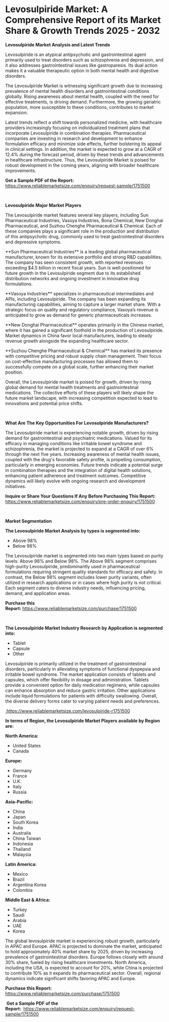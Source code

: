 <p><h1>Levosulpiride Market: A Comprehensive Report of its Market Share & Growth Trends 2025 - 2032</h1></p><p><strong>Levosulpiride Market Analysis and Latest Trends</strong></p>
<p><p>Levosulpiride is an atypical antipsychotic and gastrointestinal agent primarily used to treat disorders such as schizophrenia and depression, and it also addresses gastrointestinal issues like gastroparesis. Its dual action makes it a valuable therapeutic option in both mental health and digestive disorders.</p><p>The Levosulpiride Market is witnessing significant growth due to increasing prevalence of mental health disorders and gastrointestinal conditions globally. Rising awareness about mental health, coupled with the need for effective treatments, is driving demand. Furthermore, the growing geriatric population, more susceptible to these conditions, contributes to market expansion.</p><p>Latest trends reflect a shift towards personalized medicine, with healthcare providers increasingly focusing on individualized treatment plans that incorporate Levosulpiride in combination therapies. Pharmaceutical companies are investing in research and development to enhance formulation efficacy and minimize side effects, further bolstering its appeal in clinical settings. In addition, the market is expected to grow at a CAGR of 12.4% during the forecast period, driven by these trends and advancements in healthcare infrastructure. Thus, the Levosulpiride Market is poised for robust development in the coming years, aligning with broader healthcare improvements.</p></p>
<p><strong>Get a Sample PDF of the Report:&nbsp;</strong> <a href="https://www.reliablemarketsize.com/enquiry/request-sample/1751500?utm_campaign=2930&utm_medium=2&utm_source=Github&utm_content=ia&utm_term=19042025&utm_id=levosulpiride">https://www.reliablemarketsize.com/enquiry/request-sample/1751500</a></p>
<p>&nbsp;</p>
<p><strong>Levosulpiride Major Market Players</strong></p>
<p><p>The Levosulpiride market features several key players, including Sun Pharmaceutical Industries, Vasoya Industries, Bona Chemical, New Donghai Pharmaceutical, and Suzhou Chenghe Pharmaceutical & Chemical. Each of these companies plays a significant role in the production and distribution of this antipsychotic drug, commonly used to treat gastrointestinal disorders and depressive symptoms.</p><p>**Sun Pharmaceutical Industries** is a leading global pharmaceutical manufacturer, known for its extensive portfolio and strong R&D capabilities. The company has seen consistent growth, with reported revenues exceeding $4.5 billion in recent fiscal years. Sun is well-positioned for future growth in the Levosulpiride segment due to its established distribution networks and ongoing investment in innovative drug formulations.</p><p>**Vasoya Industries** specializes in pharmaceutical intermediates and APIs, including Levosulpiride. The company has been expanding its manufacturing capabilities, aiming to capture a larger market share. With a strategic focus on quality and regulatory compliance, Vasoya’s revenue is anticipated to grow as demand for generic pharmaceuticals increases.</p><p>**New Donghai Pharmaceutical** operates primarily in the Chinese market, where it has gained a significant foothold in the production of Levosulpiride. Market dynamics in China favor local manufacturers, leading to steady revenue growth alongside the expanding healthcare sector.</p><p>**Suzhou Chenghe Pharmaceutical & Chemical** has marked its presence with competitive pricing and robust supply chain management. Their focus on cost-effective manufacturing processes has allowed them to successfully compete on a global scale, further enhancing their market position.</p><p>Overall, the Levosulpiride market is poised for growth, driven by rising global demand for mental health treatments and gastrointestinal medications. The collective efforts of these players will likely shape the future market landscape, with increasing competition expected to lead to innovations and potential price shifts.</p></p>
<p>&nbsp;</p>
<p><strong>What Are The Key Opportunities For Levosulpiride Manufacturers?</strong></p>
<p><p>The Levosulpiride market is experiencing notable growth, driven by rising demand for gastrointestinal and psychiatric medications. Valued for its efficacy in managing conditions like irritable bowel syndrome and schizophrenia, the market is projected to expand at a CAGR of over 6% through the next five years. Increasing awareness of mental health issues, coupled with the drug's favorable safety profile, is propelling consumption, particularly in emerging economies. Future trends indicate a potential surge in combination therapies and the integration of digital health solutions, enhancing patient adherence and treatment outcomes. Competitive dynamics will likely evolve with ongoing research and development initiatives.</p></p>
<p><strong>Inquire or Share Your Questions If Any Before Purchasing This Report:</strong> <a href="https://www.reliablemarketsize.com/enquiry/pre-order-enquiry/1751500?utm_campaign=2930&utm_medium=2&utm_source=Github&utm_content=ia&utm_term=19042025&utm_id=levosulpiride">https://www.reliablemarketsize.com/enquiry/pre-order-enquiry/1751500</a></p>
<p>&nbsp;</p>
<p><strong>Market Segmentation</strong></p>
<p><strong>The Levosulpiride Market Analysis by types is segmented into:</strong></p>
<p><ul><li>Above 98%</li><li>Below 98%</li></ul></p>
<p><p>The Levosulpiride market is segmented into two main types based on purity levels: Above 98% and Below 98%. The Above 98% segment comprises high-purity Levosulpiride, predominantly used in pharmaceutical formulations requiring stringent quality standards for efficacy and safety. In contrast, the Below 98% segment includes lower purity variants, often utilized in research applications or in cases where high purity is not critical. Each segment caters to diverse industry needs, influencing pricing, demand, and application areas.</p></p>
<p><strong>Purchase this Report:&nbsp;</strong><a href="https://www.reliablemarketsize.com/purchase/1751500?utm_campaign=2930&utm_medium=2&utm_source=Github&utm_content=ia&utm_term=19042025&utm_id=levosulpiride">https://www.reliablemarketsize.com/purchase/1751500</a></p>
<p>&nbsp;</p>
<p><strong>The Levosulpiride Market Industry Research by Application is segmented into:</strong></p>
<p><ul><li>Tablet</li><li>Capsule</li><li>Other</li></ul></p>
<p><p>Levosulpiride is primarily utilized in the treatment of gastrointestinal disorders, particularly in alleviating symptoms of functional dyspepsia and irritable bowel syndrome. The market application consists of tablets and capsules, which offer flexibility in dosage and administration. Tablets provide a convenient option for daily medication regimens, while capsules can enhance absorption and reduce gastric irritation. Other applications include liquid formulations for patients with difficulty swallowing. Overall, the diverse delivery forms cater to varying patient needs and preferences.</p></p>
<p><a href="https://www.reliablemarketsize.com/levosulpiride-r1751500?utm_campaign=2930&utm_medium=2&utm_source=Github&utm_content=ia&utm_term=19042025&utm_id=levosulpiride">&nbsp;https://www.reliablemarketsize.com/levosulpiride-r1751500</a></p>
<p><strong>In terms of Region, the Levosulpiride Market Players available by Region are:</strong></p>
<p>
    <p> <strong> North America: </strong>
        <ul>
            <li>United States</li>
            <li>Canada</li>
        </ul>
        </p> 
    <p> <strong> Europe: </strong>
        <ul>
            <li>Germany</li>
            <li>France</li>
            <li>U.K.</li>
            <li>Italy</li>
            <li>Russia</li>
        </ul>
        </p> 
    <p> <strong> Asia-Pacific: </strong>
        <ul>
            <li>China</li>
            <li>Japan</li>
            <li>South Korea</li>
            <li>India</li>
            <li>Australia</li>
            <li>China Taiwan</li>
            <li>Indonesia</li>
            <li>Thailand</li>
            <li>Malaysia</li>
        </ul>
        </p> 
    <p> <strong> Latin America: </strong>
        <ul>
            <li>Mexico</li>
            <li>Brazil</li>
            <li>Argentina Korea</li>
            <li>Colombia</li>
        </ul>
        </p> 
    <p> <strong> Middle East & Africa: </strong>
        <ul>
            <li>Turkey</li>
            <li>Saudi</li>
            <li>Arabia</li>
            <li>UAE</li>
            <li>Korea</li>
        </ul>
    </p>
    </p>
<p><p>The global levosulpiride market is experiencing robust growth, particularly in APAC and Europe. APAC is projected to dominate the market, anticipated to hold approximately 40% market share by 2025, driven by increasing prevalence of gastrointestinal disorders. Europe follows closely with around 30% share, fueled by rising healthcare investments. North America, including the USA, is expected to account for 20%, while China is projected to contribute 10% as it expands its pharmaceutical sector. Overall, regional dynamics indicate significant shifts favoring APAC and Europe.</p></p>
<p><strong>Purchase this Report: </strong><a href="https://www.reliablemarketsize.com/purchase/1751500?utm_campaign=2930&utm_medium=2&utm_source=Github&utm_content=ia&utm_term=19042025&utm_id=levosulpiride">https://www.reliablemarketsize.com/purchase/1751500</a></p>
<p>&nbsp;<strong>Get a Sample PDF of the Report:&nbsp;&nbsp;</strong><a href="https://www.reliablemarketsize.com/enquiry/request-sample/1751500?utm_campaign=2930&utm_medium=2&utm_source=Github&utm_content=ia&utm_term=19042025&utm_id=levosulpiride">https://www.reliablemarketsize.com/enquiry/request-sample/1751500</a></p>
<p><strong></strong></p>
<p><p></p><p></p><p></p></p>